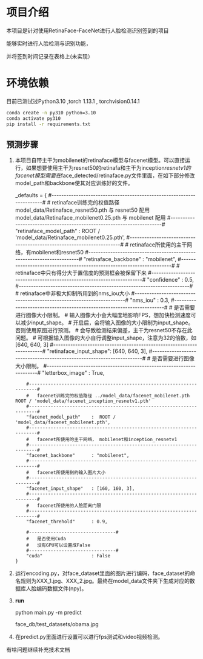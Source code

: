 # &#x20;项目介绍

本项目是针对使用RetinaFace-FaceNet进行人脸检测识别签到的项目

能够实时进行人脸检测与识别功能，

并将签到时间记录在表格上(未实现）

# &#x20;环境依赖

目前已测试过Python3.10 ,torch 1.13.1 , torchvision0.14.1

```bash
conda create -n py310 python=3.10
conda activate py310
pip install -r requirements.txt
```





## 预测步骤

1.  本项目自带主干为mobilenet的retinaface模型与facenet模型。可以直接运行，如果想要使用主干为resnet50的retinafa和主干为inception*resnetv1的facenet模型需要在*face\_detected/retinaface.py文件里面，在如下部分修改model\_path和backbone使其对应训练好的文件。



    _defaults = {
            #----------------------------------------------------------------------#
            #   retinaface训练完的权值路径  model_data/Retinaface_resnet50.pth 与 resnet50 配用  model_data/Retinaface_mobilenet0.25.pth 与 mobilenet 配用
            #----------------------------------------------------------------------#
            "retinaface_model_path" : ROOT / 'model_data/Retinaface_mobilenet0.25.pth',
            #----------------------------------------------------------------------#
            #   retinaface所使用的主干网络，有mobilenet和resnet50
            #----------------------------------------------------------------------#
            "retinaface_backbone"   : "mobilenet",
            #----------------------------------------------------------------------#
            #   retinaface中只有得分大于置信度的预测框会被保留下来
            #----------------------------------------------------------------------#
            "confidence"            : 0.5,
            #----------------------------------------------------------------------#
            #   retinaface中非极大抑制所用到的nms_iou大小
            #----------------------------------------------------------------------#
            "nms_iou"               : 0.3,
            #----------------------------------------------------------------------#
            #   是否需要进行图像大小限制。
            #   输入图像大小会大幅度地影响FPS，想加快检测速度可以减少input_shape。
            #   开启后，会将输入图像的大小限制为input_shape。否则使用原图进行预测。
            #   会导致检测结果偏差，主干为resnet50不存在此问题。
            #   可根据输入图像的大小自行调整input_shape，注意为32的倍数，如[640, 640, 3]
            #----------------------------------------------------------------------#
            "retinaface_input_shape": [640, 640, 3],
            #----------------------------------------------------------------------#
            #   是否需要进行图像大小限制。
            #----------------------------------------------------------------------#
            "letterbox_image"       : True,
            
            #----------------------------------------------------------------------#
            #   facenet训练完的权值路径 ../model_data/facenet_mobilenet.pth  ROOT / 'model_data/facenet_inception_resnetv1.pth'
            #----------------------------------------------------------------------#
            "facenet_model_path"    :  ROOT / 'model_data/facenet_mobilenet.pth',
            #----------------------------------------------------------------------#
            #   facenet所使用的主干网络， mobilenet和inception_resnetv1
            #----------------------------------------------------------------------#
            "facenet_backbone"      : "mobilenet",
            #----------------------------------------------------------------------#
            #   facenet所使用到的输入图片大小
            #----------------------------------------------------------------------#
            "facenet_input_shape"   : [160, 160, 3],
            #----------------------------------------------------------------------#
            #   facenet所使用的人脸距离门限
            #----------------------------------------------------------------------#
            "facenet_threhold"      : 0.9,

            #--------------------------------#
            #   是否使用Cuda
            #   没有GPU可以设置成False
            #--------------------------------#
            "cuda"                  : False
        }

1.  运行encoding.py，对face\_dataset里面的图片进行编码，face\_dataset的命名规则为XXX\_1.jpg、XXX\_2.jpg。最终在model\_data文件夹下生成对应的数据库人脸编码数据文件(npy)。
2.  **run**

    python main.py -m predict



    face_db/test_datasets/obama.jpg

1.  在predict.py里面进行设置可以进行fps测试和video视频检测。

有啥问题继续补充技术文档


